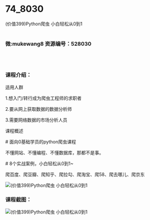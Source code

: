 # 74_8030
(价值399)Python爬虫 小白轻松从0到1
<br/></br>
<h3>微:mukewang8 资源编号：528030</h3>
<br/></br>
<h3>课程介绍：</h3>
<p>适用人群</p>
<p>1.想入门/转行成为爬虫工程师的求职者</p>
<p>2.要从网上获取数据的数据分析师</p>
<p>3.需要网络数据的市场分析人员</p>
<p>课程概述</p>
<p># 面向0基础学员的<a title="查看与 python 相关的文章" target="_blank">python</a>爬虫课程</p>
<p>不懂网站、不懂编程、不懂数据库，那都不是事。</p>
<p># 8个实战案例，小白轻松从0到1~</p>
<p>爬百度、爬豆瓣、爬知乎、爬拉勾、爬淘宝、爬58、爬去哪儿、爬京东</p>
<p><img src="https://www.ko996.com/wp-content/uploads/img/2019/10/356-49-300x167.jpg" alt="(价值399)Python爬虫 小白轻松从0到1"></p>
<h3>课程截图：</h3>
<p><img src="https://www.ko996.com/wp-content/uploads/img/2019/10/1-100.png" alt="(价值399)Python爬虫 小白轻松从0到1"></p>
